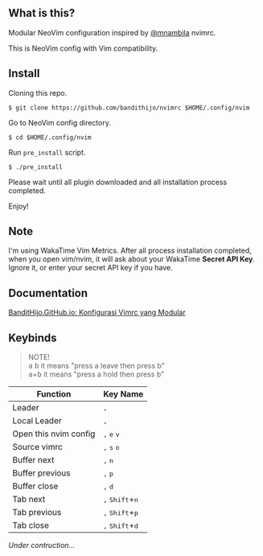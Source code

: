 ## What is this?

Modular NeoVim configuration inspired by [@mnambila](https://github.com/mnabila/nvimrc) nvimrc.

This is NeoVim config with Vim compatibility.

## Install

Cloning this repo.

```
$ git clone https://github.com/bandithijo/nvimrc $HOME/.config/nvim
```

Go to NeoVim config directory.

```
$ cd $HOME/.config/nvim
```

Run `pre_install` script.

```
$ ./pre_install
```

Please wait until all plugin downloaded and all installation process completed.

Enjoy!

## Note

I'm using WakaTime Vim Metrics. After all process installation completed, when you open vim/nvim, it will ask about your WakaTime **Secret API Key**. Ignore it, or enter your secret API key if you have.


## Documentation

[BanditHijo.GitHub.io: Konfigurasi Vimrc yang Modular](https://bandithijo.github.io/blog/konfigurasi-vimrc-yang-modular)

## Keybinds

> NOTE!<br>
> <kbd>a</kbd> <kbd>b</kbd> it means "press a leave then press b"<br>
> <kbd>a</kbd>+<kbd>b</kbd> it means "press a hold then  press b"

  | Function              | Key Name                                   |
  |-----------------------|--------------------------------------------|
  | Leader                | <kbd>,</kbd>                               |
  | Local Leader          | <kbd>,</kbd>                               |
  | Open this nvim config | <kbd>,</kbd> <kbd>e</kbd> <kbd>v</kbd>     |
  | Source vimrc          | <kbd>,</kbd> <kbd>s</kbd> <kbd>o</kbd>     |
  | Buffer next           | <kbd>,</kbd> <kbd>n</kbd>                  |
  | Buffer previous       | <kbd>,</kbd> <kbd>p</kbd>                  |
  | Buffer close          | <kbd>,</kbd> <kbd>d</kbd>                  |
  | Tab next              | <kbd>,</kbd> <kbd>Shift</kbd>+<kbd>n</kbd> |
  | Tab previous          | <kbd>,</kbd> <kbd>Shift</kbd>+<kbd>p</kbd> |
  | Tab close             | <kbd>,</kbd> <kbd>Shift</kbd>+<kbd>d</kbd> |

*Under contruction...*
